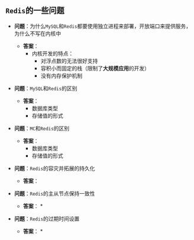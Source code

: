 ## `Redis`的一些问题
* **问题**：为什么`MySQL`和`Redis`都要使用独立进程来部署，开放端口来提供服务，为什么不写在内核中

    * **答案**：
        * 内核开发的特点：
            * 对浮点数的无法很好支持
            * 容积小而固定的栈（限制了**大规模应用**的开发）
            * 没有内存保护机制

* **问题**：`MySQL`和`Redis`的区别
    * **答案**：
        * 数据库类型
        * 存储值的形式
         

* **问题**：`MC`和`Redis`的区别
    * **答案**：
        * 数据库类型
        * 存储值的形式

* **问题**：`Redis`的容灾并拓展的持久化
    * **答案**：

        

* **问题**：`Redis`的主从节点保持一致性
    * **答案**：
        * 
    


* **问题**：`Redis`的过期时间设置
    * **答案**：
        * 
    

